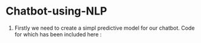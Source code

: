 # Chatbot-using-NLP

1. Firstly we need to create a simpl predictive model for our chatbot. Code for which has been included here : 
